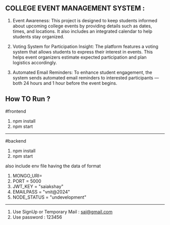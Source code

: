 COLLEGE EVENT MANAGEMENT SYSTEM :
-------------------------------------------------------------------------------------------------------------------------------------------------------------
1. Event Awareness:
  This project is designed to keep students informed about upcoming college events by providing details such as dates, times, and locations. It also includes an integrated calendar to help students stay organized.

2. Voting System for Participation Insight:
  The platform features a voting system that allows students to express their interest in events. This helps event organizers estimate expected participation and plan logistics accordingly.

3. Automated Email Reminders:
  To enhance student engagement, the system sends automated email reminders to interested participants — both 24 hours and 1 hour before the event begins.


How TO Run ?
--------------------------------------------------------------------------------------------------------------------
#frontend

1. npm install
2. npm start
----------------------------------------------------------------------------------------------------------------------
#backend

1. npm install
2. npm start
 
also include env file having the data of format

1. MONGO_URI=
2. PORT = 5000
3. JWT_KEY = "saiakshay"
4. EMAILPASS = "vnit@2024"
5. NODE_STATUS = "undevelopment"

-------------------------------------------------------------------------------------------------------------------

1. Use SignUp or Temporary Mail : sai@gmail.com
2.  Use password : 123456


